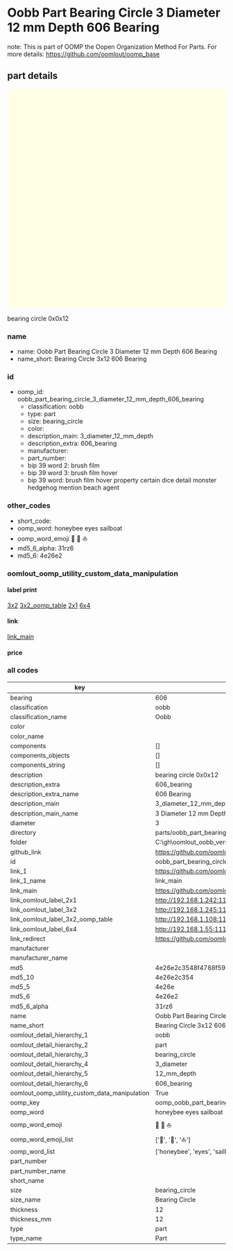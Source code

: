 # Oobb Part Bearing Circle 3 Diameter 12 mm Depth 606 Bearing  

note: This is part of OOMP the Oopen Organization Method For Parts. For more details: https://github.com/oomlout/oomp_base

##  part details
  

[![](3dpr.png)](3dpr.png)

bearing circle 0x0x12



### name
* name: Oobb Part Bearing Circle 3 Diameter 12 mm Depth 606 Bearing
* name_short: Bearing Circle 3x12 606 Bearing
### id
* oomp_id: oobb_part_bearing_circle_3_diameter_12_mm_depth_606_bearing
  * classification: oobb
  * type: part
  * size: bearing_circle
  * color: 
  * description_main: 3_diameter_12_mm_depth
  * description_extra: 606_bearing
  * manufacturer: 
  * part_number: 
  * bip 39 word 2: brush film
  * bip 39 word 3: brush film hover
  * bip 39 word: brush film hover property certain dice detail monster hedgehog mention beach agent

### other_codes
* short_code: 
* oomp_word: honeybee eyes sailboat
* oomp_word_emoji :honeybee: :eyes: :sailboat:
* md5_6_alpha: 31rz6
* md5_6: 4e26e2






### oomlout_oomp_utility_custom_data_manipulation
#### label print
[3x2](http://192.168.1.245:1112/?label=oomp%2031rz6)
[3x2_oomp_table](http://192.168.1.108:1112/?label=oomp%2031rz6)
[2x1](http://192.168.1.242:1112/?label=oomp%2031rz6)
[6x4](http://192.168.1.55:1112/?label=oomp%2031rz6)    

#### link

[link_main](https://github.com/oomlout/oomlout_oobb_version_4_generated_parts/tree/main/navigation_oomp/oobb/part/bearing_circle/3_diameter_12_mm_depth/606_bearing/part)                              

#### price







### all codes 
| key | value |  
| --- | --- |  
| bearing | 606 |  
| classification | oobb |  
| classification_name | Oobb |  
| color |  |  
| color_name |  |  
| components | [] |  
| components_objects | [] |  
| components_string | [] |  
| description | bearing circle 0x0x12 |  
| description_extra | 606_bearing |  
| description_extra_name | 606 Bearing |  
| description_main | 3_diameter_12_mm_depth |  
| description_main_name | 3 Diameter 12 mm Depth |  
| diameter | 3 |  
| directory | parts/oobb_part_bearing_circle_3_diameter_12_mm_depth_606_bearing |  
| folder | C:\gh\oomlout_oobb_version_4_generated_parts\parts\oobb_part_bearing_circle_3_diameter_12_mm_depth_606_bearing |  
| github_link | https://github.com/oomlout/oomlout_oomp_part_src/tree/main/parts/oobb_part_bearing_circle_3_diameter_12_mm_depth_606_bearing |  
| id | oobb_part_bearing_circle_3_diameter_12_mm_depth_606_bearing |  
| link_1 | https://github.com/oomlout/oomlout_oobb_version_4_generated_parts/tree/main/navigation_oomp/oobb/part/bearing_circle/3_diameter_12_mm_depth/606_bearing/part |  
| link_1_name | link_main |  
| link_main | https://github.com/oomlout/oomlout_oobb_version_4_generated_parts/tree/main/navigation_oomp/oobb/part/bearing_circle/3_diameter_12_mm_depth/606_bearing/part |  
| link_oomlout_label_2x1 | http://192.168.1.242:1112/?label=oomp%2031rz6 |  
| link_oomlout_label_3x2 | http://192.168.1.245:1112/?label=oomp%2031rz6 |  
| link_oomlout_label_3x2_oomp_table | http://192.168.1.108:1112/?label=oomp%2031rz6 |  
| link_oomlout_label_6x4 | http://192.168.1.55:1112/?label=oomp%2031rz6 |  
| link_redirect | https://github.com/oomlout/oomlout_oobb_version_4_generated_parts/tree/main/parts/oobb_bearing_circle_03_12_606 |  
| manufacturer |  |  
| manufacturer_name |  |  
| md5 | 4e26e2c3548f4788f592dac6dcd590e9 |  
| md5_10 | 4e26e2c354 |  
| md5_5 | 4e26e |  
| md5_6 | 4e26e2 |  
| md5_6_alpha | 31rz6 |  
| name | Oobb Part Bearing Circle 3 Diameter 12 mm Depth 606 Bearing |  
| name_short | Bearing Circle 3x12 606 Bearing |  
| oomlout_detail_hierarchy_1 | oobb |  
| oomlout_detail_hierarchy_2 | part |  
| oomlout_detail_hierarchy_3 | bearing_circle |  
| oomlout_detail_hierarchy_4 | 3_diameter |  
| oomlout_detail_hierarchy_5 | 12_mm_depth |  
| oomlout_detail_hierarchy_6 | 606_bearing |  
| oomlout_oomp_utility_custom_data_manipulation | True |  
| oomp_key | oomp_oobb_part_bearing_circle_3_diameter_12_mm_depth_606_bearing |  
| oomp_word | honeybee eyes sailboat |  
| oomp_word_emoji | :honeybee: :eyes: :sailboat: |  
| oomp_word_emoji_list | [':honeybee:', ':eyes:', ':sailboat:'] |  
| oomp_word_list | ['honeybee', 'eyes', 'sailboat'] |  
| part_number |  |  
| part_number_name |  |  
| short_name |  |  
| size | bearing_circle |  
| size_name | Bearing Circle |  
| thickness | 12 |  
| thickness_mm | 12 |  
| type | part |  
| type_name | Part |  
